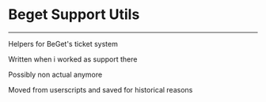 # Beget Support Utils

---

Helpers for BeGet's ticket system

Written when i worked as support there  

Possibly non actual anymore

Moved from userscripts and saved for historical reasons 
